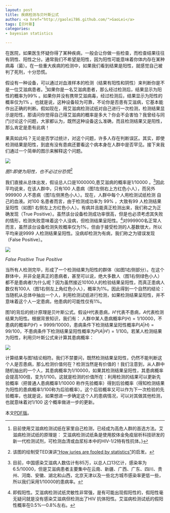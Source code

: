 ```yaml
---
layout: post
title: 疾病检测与贝叶斯公式
author: <a href="http://gaolei786.github.com/">GaoLei</a>
tags: [贝叶斯]
categories:
- bayesian statistics

---
```


在医院，如果医生怀疑你得了某种疾病，一般会让你做一些检查，而检查结果往往有阴性、阳性之分。通常我们不希望是阳性，因为阳性可能意味着你体内存在某种病毒（菌）。在一些重大疾病的检测中，如果我们看到结果是阳性，就感觉自己被判了死刑，十分恐慌。

假设有一种设备，可以通过对血液样本的检测（结果有阳性和阴性）来判断你是不是一位艾滋病患者。[^fn1]如果你是一名艾滋病患者，那么经过检测后，结果显示为阳性的概率为99$\%$ 。如果你并没有携带艾滋病毒，经过检测后，结果显示为阳性的概率仅为1$\%$ 。也就是说，这种设备较为可靠，不论你是否患有艾滋病，它基本能作出正确的判断。假如现在，用艾滋病检测试纸对自己进行一次检测，检测结果显示是阳性，那请问你觉得自己得艾滋病的概率是多大？你会不会害怕？我曾经与同门讨论这个问题，大家都认为，既然这种设备这么准确，而且检测结果又是阳性，那么肯定是患有此病！

果真如此吗？无论是否学过统计，对这个问题，许多人存在判断误区。其实，即使检测结果是阳性，到底有没有患病还要看这个病本身在人群中是否罕见。接下来我们通过一个简单的图示来解释这个问题。


![](http://gaolei786.github.io/images/jibing1.png)

*图1:即使为阳性，也不必过分恐慌*[^fn2]


我们直接从总体出发，假设总人口是1000000,患艾滋病的概率是1/10000 。[^fn3]因此平均说来，在该人群中，只有100 人患病（图1左侧右上方红色小人），而另外999900 人不患病（图1左侧黑色小人）。现在，人群中每个人用检测试纸检测 自己的血液。对100 名患者而言，由于检测成功率为 99$\%$ ，大致有99 人检测结果呈阳性（如图1 右侧左上方红色小人）。有病并且能真正检测出来，我们称之为正确发现（True Positive）。虽然该台设备检测成功率很高，但是也必须考虑其失败的情形，检测失败意味着这个人没病，但检测结果呈阳性。[^fn4]对999900名正常人而言，虽然该台设备检测失败概率仅为1$\%$，但由于接受检测的人基数很大，所以平均来说9999 人检测结果呈阳性。没病却检测为有病，我们称之为错误发现（False Positive）。

![](http://gaolei786.github.io/images/jibing2.png)

*False Positive  True Positive*


当所有人检测完毕，形成了一个检测结果为阳性的群体（如图1右侧部分）。在这个群体中，并非全是真正的患病者，甚至可以说，绝大多数人（图1右侧绿色小人）都不是患病者!为什么呢？因为虽然接近10100人的检验结果呈阳性，而真正患病人数仅有100人（图1右侧左上角红色小人），概率为1$\%$。因此得到一个自然的结论：当随机从总体中抽出一个人，利用检测试纸进行检测，如果检测结果呈阳性，并不意味着这个人一定患病，他患病的可能性仅有1$\%$。

图1的背后的统计原理是贝叶斯公式。假设$H$代表患病，$H'$代表不患病，$A$代表检测结果为阳性。根据背景知识，我们有：
人群中某人患病概率$P(H)=1/10000$，不患病的概率$P(H')=9999/10000$，患病条件下检测结果呈阳性概率$P(A|H)=99/100$，不患病条件下检测结果呈阳性概率为$P(A|H')=1/100$。若某人检测结果为阳性，利用贝叶斯公式来计算其患病概率：

![](http://gaolei786.github.io/images/jibing3.png)



计算结果与图1结论相符。我们不禁要问，既然检测结果呈阳性，仍然不能判断这个人是否患病，那么检测价值何在？检测当然是有价值的！我们注意到，从人群中随机抽出的一个人，其患病概率为1/10000，如果其检测结果呈阳性，其患病概率会提高100倍，变为1/100。这就是检测的价值所在：利用检测的结果可以更新先验概率（把普通人患病概率1/10000 称作先验概率）得到后验概率（得知检测结果为阳性的患病概率1/100称为后验概率）。这个后验概率又可以作为下一次检验的先验概率，也就是说，如果想进一步确定这个人的患病情况，可以对其做其他检测，也就意味着对1/100 这个概率做进一步的更新。


本文[PDF版](http://gaolei786.github.io/pdf/yangxing.pdf)。

[^fn1]:目前使用艾滋病检测试纸在家里自己检测，已经成为高危人群的首选方法。艾滋病检测试纸的原理是： 艾滋病检测试纸条是使用胶体金免疫层析科技研发的新一代检测试剂，可检测血清或血浆标本中的HIV-1/2特有性抗体。}

[^fn2]:该图的绘制受TED演讲[“How juries are fooled by statistics”](https://www.ted.com/talks/peter_donnelly_shows_how_stats_fool_juries)的启发。

[^fn3]:目前，中国感染艾滋病人数估计有85万，以总人口13亿计，感染率为6.5/10000，但是艾滋病患者主要集中在云南、新疆、广西、广东、四川、贵州、河南、安徽、湖北和山西，北京天津以及一些北方城市感染率更低一些，所以我们采用1/10000的患病率。


[^fn4]:即假阳性。艾滋病检测试纸灵敏性非常强，是有可能出现假阳性的，假阳性毫无疑问就是没有感染艾滋病但检测出了HIV 抗体阳性。艾滋病检测试纸的假阳性概率在0.5$\%$—0.8$\%$左右。